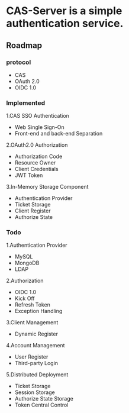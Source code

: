 # CAS-Server is a simple authentication service.

## Roadmap
### protocol
- CAS
- OAuth 2.0
- OIDC 1.0 

### Implemented
1.CAS SSO Authentication

- Web Single Sign-On
- Front-end and back-end Separation

2.OAuth2.0 Authorization

- Authorization Code
- Resource Owner
- Client Credentials
- JWT Token

3.In-Memory Storage Component 

- Authentication Provider
- Ticket Storage  
- Client Register
- Authorize State


### Todo
1.Authentication Provider

- MySQL
- MongoDB
- LDAP

2.Authorization

- OIDC 1.0
- Kick Off
- Refresh Token
- Exception Handling

3.Client Management

- Dynamic Register


4.Account Management

- User Register
- Third-party Login

5.Distributed Deployment

- Ticket Storage
- Session Storage
- Authorize State Storage
- Token Central Control


